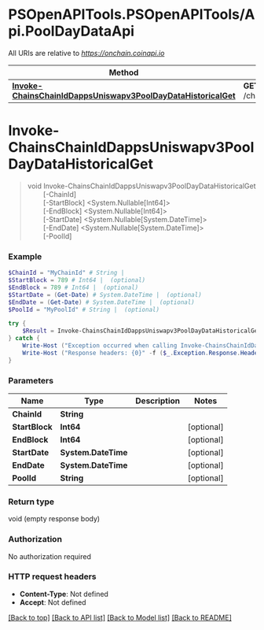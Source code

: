# PSOpenAPITools.PSOpenAPITools/Api.PoolDayDataApi

All URIs are relative to *https://onchain.coinapi.io*

Method | HTTP request | Description
------------- | ------------- | -------------
[**Invoke-ChainsChainIdDappsUniswapv3PoolDayDataHistoricalGet**](PoolDayDataApi.md#Invoke-ChainsChainIdDappsUniswapv3PoolDayDataHistoricalGet) | **GET** /chains/{chain_id}/dapps/uniswapv3/poolDayData/historical | 


<a name="Invoke-ChainsChainIdDappsUniswapv3PoolDayDataHistoricalGet"></a>
# **Invoke-ChainsChainIdDappsUniswapv3PoolDayDataHistoricalGet**
> void Invoke-ChainsChainIdDappsUniswapv3PoolDayDataHistoricalGet<br>
> &nbsp;&nbsp;&nbsp;&nbsp;&nbsp;&nbsp;&nbsp;&nbsp;[-ChainId] <String><br>
> &nbsp;&nbsp;&nbsp;&nbsp;&nbsp;&nbsp;&nbsp;&nbsp;[-StartBlock] <System.Nullable[Int64]><br>
> &nbsp;&nbsp;&nbsp;&nbsp;&nbsp;&nbsp;&nbsp;&nbsp;[-EndBlock] <System.Nullable[Int64]><br>
> &nbsp;&nbsp;&nbsp;&nbsp;&nbsp;&nbsp;&nbsp;&nbsp;[-StartDate] <System.Nullable[System.DateTime]><br>
> &nbsp;&nbsp;&nbsp;&nbsp;&nbsp;&nbsp;&nbsp;&nbsp;[-EndDate] <System.Nullable[System.DateTime]><br>
> &nbsp;&nbsp;&nbsp;&nbsp;&nbsp;&nbsp;&nbsp;&nbsp;[-PoolId] <String><br>



### Example
```powershell
$ChainId = "MyChainId" # String | 
$StartBlock = 789 # Int64 |  (optional)
$EndBlock = 789 # Int64 |  (optional)
$StartDate = (Get-Date) # System.DateTime |  (optional)
$EndDate = (Get-Date) # System.DateTime |  (optional)
$PoolId = "MyPoolId" # String |  (optional)

try {
    $Result = Invoke-ChainsChainIdDappsUniswapv3PoolDayDataHistoricalGet -ChainId $ChainId -StartBlock $StartBlock -EndBlock $EndBlock -StartDate $StartDate -EndDate $EndDate -PoolId $PoolId
} catch {
    Write-Host ("Exception occurred when calling Invoke-ChainsChainIdDappsUniswapv3PoolDayDataHistoricalGet: {0}" -f ($_.ErrorDetails | ConvertFrom-Json))
    Write-Host ("Response headers: {0}" -f ($_.Exception.Response.Headers | ConvertTo-Json))
}
```

### Parameters

Name | Type | Description  | Notes
------------- | ------------- | ------------- | -------------
 **ChainId** | **String**|  | 
 **StartBlock** | **Int64**|  | [optional] 
 **EndBlock** | **Int64**|  | [optional] 
 **StartDate** | **System.DateTime**|  | [optional] 
 **EndDate** | **System.DateTime**|  | [optional] 
 **PoolId** | **String**|  | [optional] 

### Return type

void (empty response body)

### Authorization

No authorization required

### HTTP request headers

 - **Content-Type**: Not defined
 - **Accept**: Not defined

[[Back to top]](#) [[Back to API list]](../README.md#documentation-for-api-endpoints) [[Back to Model list]](../README.md#documentation-for-models) [[Back to README]](../README.md)

